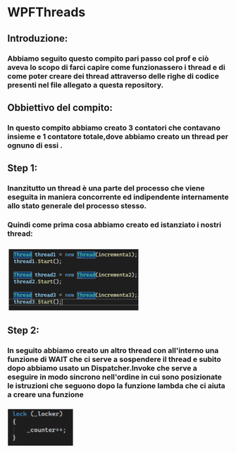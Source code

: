 # WPFThreads

## Introduzione:
### Abbiamo seguito questo compito pari passo col prof e ciò aveva lo scopo di farci capire come funzionassero i thread e di come poter creare dei thread attraverso delle righe di codice presenti nel file allegato a questa repository.
## Obbiettivo del compito:
### In questo compito abbiamo creato 3 contatori che contavano insieme e 1 contatore totale,dove abbiamo creato un thread per ognuno di essi .


## Step 1:
### Inanzitutto un thread è una parte del processo che viene eseguita in maniera concorrente ed indipendente internamente allo stato generale del processo stesso.
### Quindi come prima cosa abbiamo creato ed istanziato i nostri thread:
### ![creazione thread](/immagini_WPFThreads/wpf1.png)

## Step 2:
### In seguito abbiamo creato un altro thread con all'interno una funzione di WAIT che ci serve a sospendere il thread e subito dopo  abbiamo usato un Dispatcher.Invoke che serve a eseguire in modo sincrono nell'ordine in cui sono posizionate le istruzioni che seguono dopo la funzione lambda che ci aiuta a creare una funzione
### ![creazione thread](/immagini_WPFThreads/wpf2.png)
